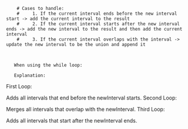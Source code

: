         # Cases to handle:
        #     1. If the current interval ends before the new interval start -> add the current interval to the result
        #     2. If the current interval starts after the new interval ends -> add the new interval to the result and then add the current interval 
        #     3. If the current interval overlaps with the interval -> update the new interval to be the union and append it  



       When using the while loop:

       Explanation:
First Loop:

Adds all intervals that end before the newInterval starts.
Second Loop:

Merges all intervals that overlap with the newInterval.
Third Loop:

Adds all intervals that start after the newInterval ends. 